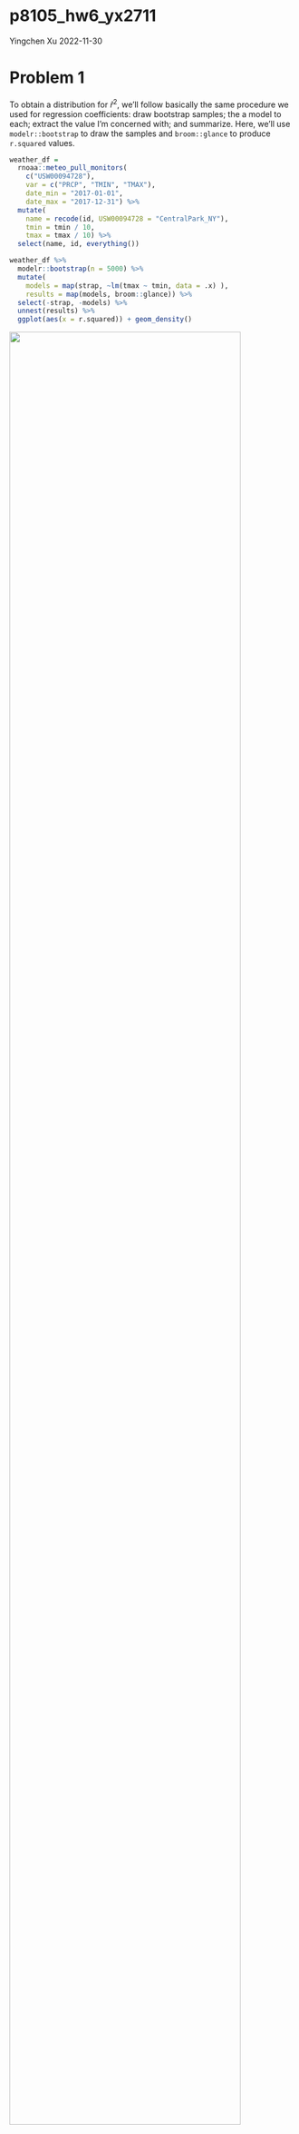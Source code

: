 p8105_hw6_yx2711
================
Yingchen Xu
2022-11-30

# Problem 1

To obtain a distribution for $\hat{r}^2$, we’ll follow basically the
same procedure we used for regression coefficients: draw bootstrap
samples; the a model to each; extract the value I’m concerned with; and
summarize. Here, we’ll use `modelr::bootstrap` to draw the samples and
`broom::glance` to produce `r.squared` values.

``` r
weather_df = 
  rnoaa::meteo_pull_monitors(
    c("USW00094728"),
    var = c("PRCP", "TMIN", "TMAX"), 
    date_min = "2017-01-01",
    date_max = "2017-12-31") %>%
  mutate(
    name = recode(id, USW00094728 = "CentralPark_NY"),
    tmin = tmin / 10,
    tmax = tmax / 10) %>%
  select(name, id, everything())
```

``` r
weather_df %>% 
  modelr::bootstrap(n = 5000) %>% 
  mutate(
    models = map(strap, ~lm(tmax ~ tmin, data = .x) ),
    results = map(models, broom::glance)) %>% 
  select(-strap, -models) %>% 
  unnest(results) %>% 
  ggplot(aes(x = r.squared)) + geom_density()
```

<img src="p8105_hw6_yx2711_files/figure-gfm/unnamed-chunk-1-1.png" width="90%" />

In this example, the $\hat{r}^2$ value is high, and the upper bound at 1
may be a cause for the generally skewed shape of the distribution. If we
wanted to construct a confidence interval for $R^2$, we could take the
2.5% and 97.5% quantiles of the estimates across bootstrap samples.
However, because the shape isn’t symmetric, using the mean +/- 1.96
times the standard error probably wouldn’t work well.

We can produce a distribution for $\log(\beta_0 * \beta1)$ using a
similar approach, with a bit more wrangling before we make our plot.

``` r
weather_df %>% 
  modelr::bootstrap(n = 5000) %>% 
  mutate(
    models = map(strap, ~lm(tmax ~ tmin, data = .x) ),
    results = map(models, broom::tidy)) %>% 
  select(-strap, -models) %>% 
  unnest(results) %>% 
  select(id = `.id`, term, estimate) %>% 
  pivot_wider(
    names_from = term, 
    values_from = estimate) %>% 
  rename(beta0 = `(Intercept)`, beta1 = tmin) %>% 
  mutate(log_b0b1 = log(beta0 * beta1)) %>% 
  ggplot(aes(x = log_b0b1)) + geom_density()
```

<img src="p8105_hw6_yx2711_files/figure-gfm/unnamed-chunk-2-1.png" width="90%" />

As with $r^2$, this distribution is somewhat skewed and has some
outliers.

The point of this is not to say you should always use the bootstrap –
it’s possible to establish “large sample” distributions for strange
parameters / values / summaries in a lot of cases, and those are great
to have. But it is helpful to know that there’s a way to do inference
even in tough cases.

# Problem 2

Upload the `homicide-data` and create a `city_state` variable and a
binary outcome `resolved_status` to indicate whether the homicide is
solved. Omit a few `city_state` observations. Mutate a few character
variables as factor variables or numeric variable for further analysis.

``` r
homicide = read.csv("data/homicide-data.csv") %>% 
  janitor::clean_names() %>% 
  mutate(
    city_state = str_c(city, ", ", state),
    resolved_status = case_when(
      disposition %in% c("Closed without arrest", "Open/No arrest") ~ "0",
      disposition == "Closed by arrest" ~ "1"
    ),
    resolved_status = as.factor(resolved_status),
    victim_age = as.numeric(victim_age),
    victim_race = as.factor(victim_race),
    victim_sex = as.factor(victim_sex)
  ) %>% 
  filter(
    !city_state %in% c("Dallas, TX", "Phoenix, AZ", "Kansas City, MO", "Tulsa, AL")
  ) %>% 
  drop_na(victim_age)
```

Filter the analysis for whom in `Baltimore, MD` and `victim_race` is
`White` or `Black`. Fit logistic regression using `glm`.

``` r
homicide_analysis = homicide %>% 
  filter(
    victim_race %in% c("White", "Black"),
    city_state == "Baltimore, MD")

fit_logistic = homicide_analysis %>% 
  glm(resolved_status ~ victim_age + victim_sex + victim_race, family = binomial(), data = .)
  
fit_logistic = fit_logistic %>% 
  broom::tidy() %>% 
  mutate(
    OR = exp(estimate),
    LB = exp(estimate - 1.96*std.error),
    UB = exp(estimate + 1.96*std.error)
    ) %>% 
  filter(term == "victim_sexMale") %>% 
  select(term, estimate, OR, LB, UB) %>% 
  mutate_if(is.numeric, round, 3)


fit_logistic %>% 
  knitr::kable()
```

| term           | estimate |    OR |    LB |    UB |
|:---------------|---------:|------:|------:|------:|
| victim_sexMale |   -0.854 | 0.426 | 0.325 | 0.558 |

After limiting the analysis for whom `victim_race` is `white` or `black`
and adjusting for victim age and victim race, the odds ratio for solving
homicides comparing male victims to female victims is 0.426. The 95%
confidence interval for the adjusted odds ratio is (0.325, 0.558).

Interpretation: The odds for solving homicides for male victims is0.426
times the odds for solving homicides for female victims after adjusting
for victim age and victim race. We are 95% confidence that the true odds
ratio lies between 0.325 and 0.558.

Write a `function(x)` for repeating the process of logisic regression.

``` r
logit_reg = function(x){
  
  analysis = x %>% 
    filter(
    victim_race %in% c("White", "Black"))
  
  logit_reg = analysis %>% 
  glm(resolved_status ~ victim_age + victim_sex + victim_race, 
      family = binomial(), data = .) 
  
  logit_reg = logit_reg %>% 
  broom::tidy() %>% 
  mutate(
    OR = exp(estimate),
    LB = exp(estimate - 1.96*std.error),
    UB = exp(estimate + 1.96*std.error)
    ) %>% 
  filter(term == "victim_sexMale") %>% 
  select(term, estimate, OR, LB, UB) %>% 
  mutate_if(is.numeric, round, 3)
  
  logit_reg
}
```

Nesting the unrelated columns. Map the nested data to the function
`logit_reg` to iterate the process of logistic regression to each city.

``` r
homicide_nest = homicide %>%
  select(city_state, everything()) %>% 
  nest(data = c(uid:disposition, resolved_status))


city_logistic = homicide_nest %>% 
  mutate(reg = map(data, logit_reg)) %>% 
  unnest(reg) %>% 
  select(city_state, OR, LB, UB)
 
city_logistic %>% 
  knitr::kable()
```

| city_state         |    OR |    LB |    UB |
|:-------------------|------:|------:|------:|
| Albuquerque, NM    | 1.767 | 0.831 | 3.761 |
| Atlanta, GA        | 1.000 | 0.684 | 1.463 |
| Baltimore, MD      | 0.426 | 0.325 | 0.558 |
| Baton Rouge, LA    | 0.381 | 0.209 | 0.695 |
| Birmingham, AL     | 0.870 | 0.574 | 1.318 |
| Boston, MA         | 0.674 | 0.356 | 1.276 |
| Buffalo, NY        | 0.521 | 0.290 | 0.935 |
| Charlotte, NC      | 0.884 | 0.557 | 1.403 |
| Chicago, IL        | 0.410 | 0.336 | 0.501 |
| Cincinnati, OH     | 0.400 | 0.236 | 0.677 |
| Columbus, OH       | 0.532 | 0.378 | 0.750 |
| Denver, CO         | 0.479 | 0.236 | 0.971 |
| Detroit, MI        | 0.582 | 0.462 | 0.734 |
| Durham, NC         | 0.812 | 0.392 | 1.683 |
| Fort Worth, TX     | 0.669 | 0.397 | 1.127 |
| Fresno, CA         | 1.335 | 0.580 | 3.071 |
| Houston, TX        | 0.711 | 0.558 | 0.907 |
| Indianapolis, IN   | 0.919 | 0.679 | 1.242 |
| Jacksonville, FL   | 0.720 | 0.537 | 0.966 |
| Las Vegas, NV      | 0.837 | 0.608 | 1.154 |
| Long Beach, CA     | 0.410 | 0.156 | 1.082 |
| Los Angeles, CA    | 0.662 | 0.458 | 0.956 |
| Louisville, KY     | 0.491 | 0.305 | 0.790 |
| Memphis, TN        | 0.723 | 0.529 | 0.988 |
| Miami, FL          | 0.515 | 0.304 | 0.872 |
| Milwaukee, wI      | 0.727 | 0.499 | 1.060 |
| Minneapolis, MN    | 0.947 | 0.478 | 1.875 |
| Nashville, TN      | 1.034 | 0.685 | 1.562 |
| New Orleans, LA    | 0.585 | 0.422 | 0.811 |
| New York, NY       | 0.262 | 0.138 | 0.499 |
| Oakland, CA        | 0.563 | 0.365 | 0.868 |
| Oklahoma City, OK  | 0.974 | 0.624 | 1.520 |
| Omaha, NE          | 0.382 | 0.203 | 0.721 |
| Philadelphia, PA   | 0.496 | 0.378 | 0.652 |
| Pittsburgh, PA     | 0.431 | 0.265 | 0.700 |
| Richmond, VA       | 1.006 | 0.498 | 2.033 |
| San Antonio, TX    | 0.705 | 0.398 | 1.249 |
| Sacramento, CA     | 0.669 | 0.335 | 1.337 |
| Savannah, GA       | 0.867 | 0.422 | 1.780 |
| San Bernardino, CA | 0.500 | 0.171 | 1.462 |
| San Diego, CA      | 0.413 | 0.200 | 0.855 |
| San Francisco, CA  | 0.608 | 0.317 | 1.165 |
| St. Louis, MO      | 0.703 | 0.530 | 0.932 |
| Stockton, CA       | 1.352 | 0.621 | 2.942 |
| Tampa, FL          | 0.808 | 0.348 | 1.876 |
| Tulsa, OK          | 0.976 | 0.614 | 1.552 |
| Washington, DC     | 0.690 | 0.468 | 1.017 |

Create a plot that shows the estimate ORs and CIs for each city.

``` r
city_logistic %>% 
  mutate(
    city_state = fct_reorder(city_state, OR)
  ) %>% 
  ggplot(aes(city_state, OR)) + 
  geom_point() +
  geom_errorbar(aes(ymin = LB, ymax = UB)) +
  labs(
    title = "The estimated ORs and CIs for each city",
    x = "City, State",
    y = "Estimated OR") +
  theme(axis.text.x = element_text(angle = 90))
```

<img src="p8105_hw6_yx2711_files/figure-gfm/unnamed-chunk-7-1.png" width="90%" />

New York, NY has the lowest odds ratio and Albuquerque, NM has the
highest odds ratio for solving homicides comparing male victims to
female victims. This finding suggests that male victims in New York, NY
have the lowest odds for solving homicides comparing to female victims,
whereas male victims in Albuquerque, NM have the highest odds for
solving homicides comparing to female victims.

Also, Chicago, IL has the narrowest confidence interval for the odds
ratio and Albuquerque, NM has the widest confidence interval for the
odds ratio. The variation in the estimated ORs for Albuquerque, NM is
the highest and for Chicago, IL is the lowest.

# Problem 3

Load the data and create the dataframe `birthweight`. Mutate categorical
variables `babysex`, `frace`, `malform`, `mrace` into factor variables
and recode them using `recode_factor`. Drop all the missing value using
`drop_na`.

``` r
birthweight = read.csv("data/birthweight.csv") %>% 
  janitor::clean_names() %>% 
  mutate(
    babysex = recode_factor(babysex, `1` = "male", `2` = "female"),
    frace = recode_factor(frace, `1` = "White", `2` = "Black", `3` = "Asian", `4` = "Puerto Rican", `8` = "Other", `9` = "Unknown"),
    malform = recode_factor(malform, `0` = "absent", `1` = "present"),
    mrace = recode_factor(mrace, `1` = "White", `2` = "Black", `3` = "Asian", `4` = "Puerto Rican", `8` = "Other")
  ) %>% 
  mutate_if(is.factor, fct_infreq) %>% 
  drop_na()
```

I would like to assess whether mother’s age at delivery and mother’s
race would affect the baby’s birthweight and whether the effect of
mother’s age on baby’s birthweight would be different on different level
of mother’s race. Fit a model with birthweight as the outcome and
mother’s age at delivery, mother’s race, and their interaction as the
predictors.

``` r
mymodel = lm(bwt ~ momage * mrace, data = birthweight)

birthweight %>% 
  add_residuals(mymodel) %>% 
  add_predictions(mymodel) %>%  
  ggplot(aes(x = pred, y = resid, color = mrace)) +
  geom_point() +
  labs(
    title = "Model residuals against fitted values",
    x = "Fitted values of birthweight",
    y = "Residuals")
```

<img src="p8105_hw6_yx2711_files/figure-gfm/unnamed-chunk-9-1.png" width="90%" />

Fit models: 1) using length at birth and gestational age as predictors
2) using head circumference, length, sex and all interactions as
predictors

``` r
model1 = birthweight %>% 
  lm(bwt ~ blength + gaweeks, data = .) %>% 
  broom::tidy()

model2 = birthweight %>% 
  lm(bwt ~ bhead * blength * babysex, data = .) %>% 
  broom::tidy()
```

Compare my model with the two purposed models using `crossv_mc`. Use
`mutate`+`map` & `map2` to fit models to training data and obtain
corresponding RMSEs for the testing data.

``` r
cv_df =
  crossv_mc(birthweight, 100) %>% 
  mutate(
    train = map(train, as_tibble),
    test = map(test, as_tibble))

cv_df = 
  cv_df %>% 
  mutate(
    mymodel  = map(train, ~lm(bwt ~ momage * mrace, data = .x)),
    model1   = map(train, ~lm(bwt ~ blength + gaweeks, data = .x)),
    model2   = map(train, ~lm(bwt ~ bhead * blength * babysex, data = .x))) %>% 
  mutate(
    rmse_mymodel = map2_dbl(mymodel, test, ~rmse(model = .x, data = .y)),
    rmse_model1    = map2_dbl(model1, test, ~rmse(model = .x, data = .y)),
    rmse_model2 = map2_dbl(model2, test, ~rmse(model = .x, data = .y)))
```

Plot the prediction error distribution for each models.

``` r
cv_df %>% 
  select(starts_with("rmse")) %>% 
  pivot_longer(
    everything(),
    names_to = "model", 
    values_to = "rmse",
    names_prefix = "rmse_") %>% 
  mutate(model = fct_inorder(model)) %>% 
  ggplot(aes(x = model, y = rmse)) + 
  geom_violin() +
  labs(
    title = "The prediction error distribution for each candidate model",
    x = "Model",
    y = "RMSE") 
```

<img src="p8105_hw6_yx2711_files/figure-gfm/unnamed-chunk-12-1.png" width="90%" />

Since lower values of RMSE indicate better fit, the plot suggests that
model 2, which uses head circumference, length, sex, and all
interactions as the predictors, has the better fit. My model which uses
mother’s age at delivery and mother’s race as the predictors has the
worst fit.
